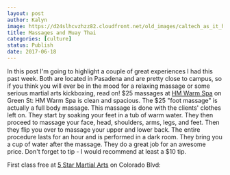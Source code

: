 ```yaml
---
layout: post
author: Kalyn
image: https://d24slhcvzhzz82.cloudfront.net/old_images/caltech_as_it_happens/6a0105349b8251970b01bb09a3673d970d.jpg
title: Massages and Muay Thai
categories: [culture]
status: Publish
date: 2017-06-18
---
```


In this post I'm going to highlight a couple of great experiences I had this past week. Both are located in Pasadena and are pretty close to campus, so if you think you will ever be in the mood for a relaxing massage or some serious martial arts kickboxing, read on!
$25 massages at [HM Warm Spa](https://www.yelp.com/biz/hm-warm-spa-pasadena) on Green St:
HM Warm Spa is clean and spacious. The $25 "foot massage" is actually a full body massage. This massage is done with the clients' clothes left on. They start by soaking your feet in a tub of warm water. They then proceed to massage your face, head, shoulders, arms, legs, and feet. Then they flip you over to massage your upper and lower back. The entire procedure lasts for an hour and is performed in a dark room. They bring you a cup of water after the massage. They do a great job for an awesome price. Don't forget to tip - I would recommend at least a $10 tip.

First class free at [5 Star Martial Arts](https://www.yelp.com/biz/5-star-martial-arts-renzo-gracie-pasadena-pasadena) on Colorado Blvd:

